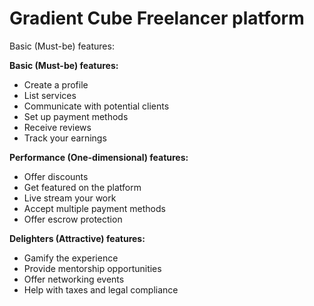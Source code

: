 # Gradient Cube Freelancer platform

Basic (Must-be) features:

**Basic (Must-be) features:**

* Create a profile
* List services
* Communicate with potential clients
* Set up payment methods
* Receive reviews
* Track your earnings

**Performance (One-dimensional) features:**

* Offer discounts
* Get featured on the platform
* Live stream your work
* Accept multiple payment methods
* Offer escrow protection

**Delighters (Attractive) features:**

* Gamify the experience
* Provide mentorship opportunities
* Offer networking events
* Help with taxes and legal compliance
